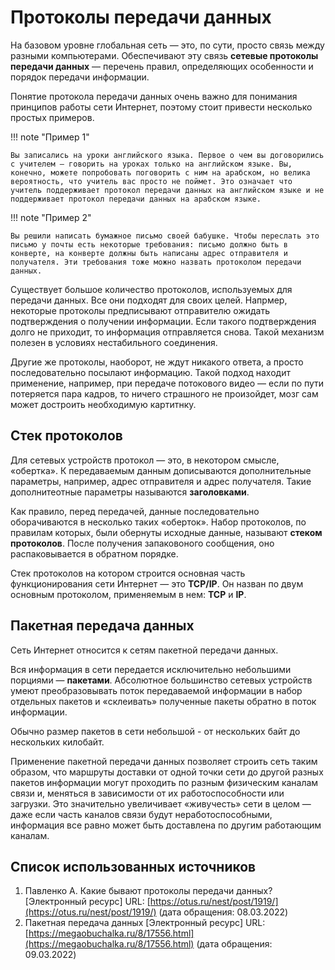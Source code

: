 # Протоколы передачи данных

На базовом уровне глобальная сеть — это, по сути, просто связь между разными компьютерами. Обеспечивают эту связь **сетевые протоколы передачи данных** — перечень правил, определяющих особенности и порядок передачи информации.

Понятие протокола передачи данных очень важно для понимания принципов работы сети Интернет, поэтому стоит привести несколько простых примеров.

!!! note "Пример 1"

    Вы записались на уроки английского языка. Первое о чем вы договорились с учителем — говорить на уроках только на английском языке. Вы, конечно, можете попробовать поговорить с ним на арабском, но велика вероятность, что учитель вас просто не поймет. Это означает что учитель поддерживает протокол передачи данных на английском языке и не поддерживает протокол передачи данных на арабском языке.

!!!  note "Пример 2"

    Вы решили написать бумажное письмо своей бабушке. Чтобы переслать это письмо у почты есть некоторые требования: письмо должно быть в конверте, на конверте должны быть написаны адрес отправителя и получателя. Эти требования тоже можно назвать протоколом передачи данных.

Существует большое количество протоколов, используемых для передачи данных. Все они подходят для своих целей. Напрмер, некоторые протоколы предписывают отправителю ожидать подтверждения о получении информации. Если такого подтверждения долго не приходит, то информация отправляется снова. Такой механизм полезен в условиях нестабильного соединения. 

Другие же протоколы, наоборот, не ждут никакого ответа, а просто последовательно посылают информацию. Такой подход находит применение, например, при передаче потокового видео — если по пути потеряется пара кадров, то ничего страшного не произойдет, мозг сам может достроить необходимую картитнку.

## Стек протоколов

Для сетевых устройств протокол — это, в некотором смысле, «обертка». К передаваемым данным дописываются дополнительные параметры, например, адрес отправителя и адрес получателя. Такие дополнитеотные параметры называются **заголовками**. 

Как правило, перед передачей, данные последовательно оборачиваются в несколько таких «оберток». Набор протоколов, по правилам которых, были обернуты исходные данные, называют **стеком протоколов**. После получения запаковоного сообщения, оно распаковывается в обратном порядке.

Стек протоколов на котором строится основная часть функционирования сети Интернет — это **TCP/IP**. Он назван по двум основным протоколом, применяемым в нем: **TCP** и **IP**.

## Пакетная передача данных

Сеть Интернет относится к сетям пакетной передачи данных.

Вся информация в сети передается исключительно небольшими порциями — **пакетами**. Абсолютное большинство сетевых устройств умеют преобразовывать поток передаваемой информации в набор отдельных пакетов и «склеивать» полученные пакеты обратно в поток информации.

Обычно размер пакетов в сети небольшой - от нескольких байт до нескольких килобайт.

Применение пакетной передачи данных позволяет строить сеть таким  образом, что маршруты доставки от одной точки сети до другой разных пакетов информации могут проходить по разным физическим каналам связи и, меняться в зависимости от их работоспособности или загрузки. Это значительно увеличивает «живучесть» сети в целом — даже если часть каналов связи будут неработоспособными, информация все равно может быть доставлена по другим работающим каналам.

## Список использованных источников

1. Павленко А. Какие бывают протоколы передачи данных? [Электронный ресурс] URL: [https://otus.ru/nest/post/1919/](https://otus.ru/nest/post/1919/) (дата обращения: 08.03.2022)
1. Пакетная передача данных [Электронный ресурс] URL: [https://megaobuchalka.ru/8/17556.html](https://megaobuchalka.ru/8/17556.html) (дата обращения: 09.03.2022)